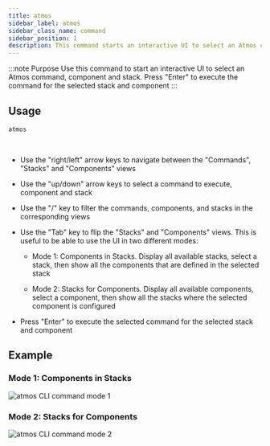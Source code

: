 ```yaml
---
title: atmos
sidebar_label: atmos
sidebar_class_name: command
sidebar_position: 1
description: This command starts an interactive UI to select an Atmos command, component and stack. Press "Enter" to execute the command
---
```


:::note Purpose
Use this command to start an interactive UI to select an Atmos command, component and stack. Press "Enter" to execute the command for the selected
stack and component
:::

## Usage

```shell
atmos
```

<br/>

- Use the "right/left" arrow keys to navigate between the "Commands", "Stacks" and "Components" views

- Use the "up/down" arrow keys to select a command to execute, component and stack

- Use the "/" key to filter the commands, components, and stacks in the corresponding views

- Use the "Tab" key to flip the "Stacks" and "Components" views. This is useful to be able to use the UI in two different modes:

  * Mode 1: Components in Stacks. Display all available stacks, select a stack, then show all the components that are defined in the selected stack

  * Mode 2: Stacks for Components. Display all available components, select a component, then show all the stacks where the selected component is
    configured

- Press "Enter" to execute the selected command for the selected stack and component

## Example

### Mode 1: Components in Stacks

![`atmos` CLI command mode 1](/img/cli/atmos-cli-1.png)

### Mode 2: Stacks for Components

![`atmos` CLI command mode 2](/img/cli/atmos-cli-2.png)
